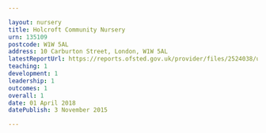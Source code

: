 ```yaml
---

layout: nursery
title: Holcroft Community Nursery
urn: 135109
postcode: W1W 5AL
address: 10 Carburton Street, London, W1W 5AL
latestReportUrl: https://reports.ofsted.gov.uk/provider/files/2524038/urn/135109.pdf
teaching: 1
development: 1
leadership: 1
outcomes: 1
overall: 1
date: 01 April 2018 
datePublish: 3 November 2015

---
```

